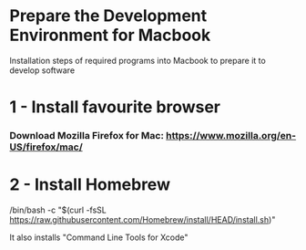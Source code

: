 # Prepare the Development Environment for Macbook
Installation steps of required programs into Macbook to prepare it to develop software

# 1 - Install favourite browser
### Download Mozilla Firefox for Mac: https://www.mozilla.org/en-US/firefox/mac/

# 2 - Install Homebrew
/bin/bash -c "$(curl -fsSL https://raw.githubusercontent.com/Homebrew/install/HEAD/install.sh)"

It also installs "Command Line Tools for Xcode"

